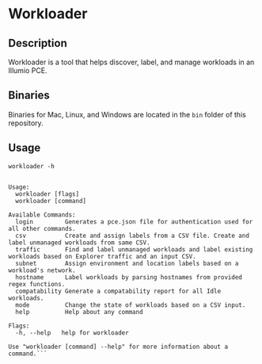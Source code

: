 # Workloader

## Description
Workloader is a tool that helps discover, label, and manage workloads in an Illumio PCE.

## Binaries
Binaries for Mac, Linux, and Windows are located in the `bin` folder of this repository.

## Usage
`workloader -h`

```Workloader is a tool that helps discover, label, and manage workloads in an Illumio PCE.

Usage:
  workloader [flags]
  workloader [command]

Available Commands:
  login         Generates a pce.json file for authentication used for all other commands.
  csv           Create and assign labels from a CSV file. Create and label unmanaged workloads from same CSV.
  traffic       Find and label unmanaged workloads and label existing workloads based on Explorer traffic and an input CSV.
  subnet        Assign environment and location labels based on a workload's network.
  hostname      Label workloads by parsing hostnames from provided regex functions.
  compatability Generate a compatability report for all Idle workloads.
  mode          Change the state of workloads based on a CSV input.
  help          Help about any command

Flags:
  -h, --help   help for workloader

Use "workloader [command] --help" for more information about a command.```